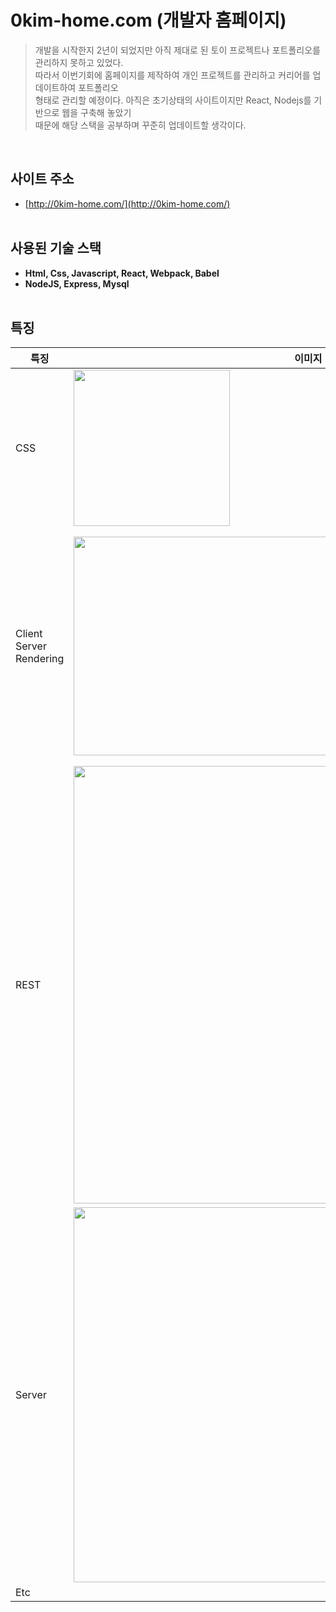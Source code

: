 # 0kim-home.com (개발자 홈페이지)

>개발을 시작한지 2년이 되었지만 아직 제대로 된 토이 프로젝트나 포트폴리오를 관리하지 못하고 있었다.<br>
>따라서 이번기회에 홈페이지를 제작하여 개인 프로젝트를 관리하고 커리어를 업데이트하여 포트폴리오 <br>
>형태로 관리할 예정이다. 아직은 초기상태의 사이트이지만 React, Nodejs를 기반으로 웹을 구축해 놓았기 <br>
>때문에 해당 스택을 공부하며 꾸준히 업데이트할 생각이다. 
<br>

## 사이트 주소
- [http://0kim-home.com/](http://0kim-home.com/)
<br><br>

## 사용된 기술 스택
- **Html, Css, Javascript, React, Webpack, Babel**
- **NodeJS, Express, Mysql**
<br><br>

## 특징
|특징|이미지|설명|
|--|--|--|
|CSS|<img src="https://user-images.githubusercontent.com/47030781/120441140-3d53bd00-c3bf-11eb-9105-612b8c6f106d.png" width="250">| - **`반응형`** 웹사이트<br><br> - grid, flex 활용<br><br> - 주로 **`flex`** 기능을 활용<br> |
|Client Server Rendering|<img src="https://user-images.githubusercontent.com/47030781/120444122-4abe7680-c3c2-11eb-83d0-df897df54d89.png" width="750" height="350">| - **`비동기`** 방식의 CSR<br><br> - 리액트 **`함수형 컴포넌트`** 방식으로 화면 관리<br><br> - 리액트 `State, Props`를 활용한 상태관리<br><br> - `react-router-dom`과 `props.history` 기능을 활용한 페이지 이동|
|REST|<img src="https://user-images.githubusercontent.com/47030781/120446112-3a0f0000-c3c4-11eb-9cea-61c196257f38.png" width="700">|- 서버에 요청하는 Http method로 `Axios`라이브러리를 활용<br><br> - 영화의 id와 title을 파라미터로 활용하여 `Restful`하게 요청 <br><br> - 댓글 `생성(Post)`, `읽기(Get)` 기능을 추가<br><br> - 댓글 수정(Put), 삭제(Delete) 추가 예정|
|Server|<img src="https://user-images.githubusercontent.com/47030781/120447754-dede0d00-c3c5-11eb-8b79-86e89b7f48f1.png" width="600">|- 서버 Query 언어로 **`Mysql`** 활용<br><br> - `Express`의 Router 미들웨어를 활용하여 요청을 분리<br><br> - 서버에서 데이터 응답에 필요한 `body-parser, cors` 등의 js 미들웨어를 활용|
|Etc|||
